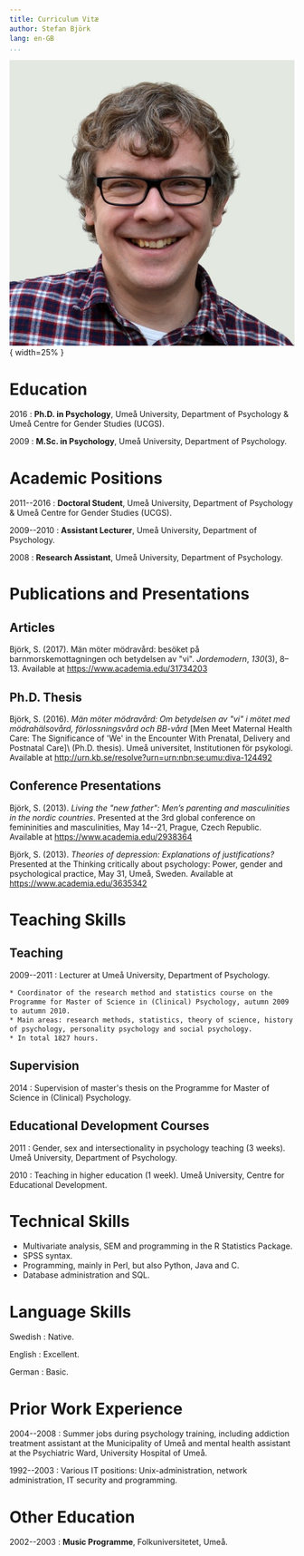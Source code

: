 ```yaml
---
title: Curriculum Vitæ
author: Stefan Björk
lang: en-GB
...
```


![](images/photo.jpg){ width=25% }

# Education

2016
:   **Ph.D. in Psychology**, Umeå University, Department of Psychology & Umeå Centre for Gender Studies (UCGS).

2009
:   **M.Sc. in Psychology**, Umeå University, Department of Psychology.

# Academic Positions

2011--2016
:   **Doctoral Student**, Umeå University, Department of Psychology & Umeå Centre for Gender Studies (UCGS).

2009--2010
:   **Assistant Lecturer**, Umeå University, Department of Psychology.

2008
:   **Research Assistant**, Umeå University, Department of Psychology.

# Publications and Presentations

## Articles

Björk, S. (2017). Män möter mödravård: besöket på barnmorskemottagningen och betydelsen av "vi". *Jordemodern*, *130*(3), 8–13. Available at <https://www.academia.edu/31734203>

## Ph.D. Thesis

Björk, S. (2016). *Män möter mödravård: Om betydelsen av "vi" i mötet med mödrahälsovård, förlossningsvård och BB-vård* [Men Meet Maternal Health Care: The Significance of 'We' in the Encounter With Prenatal, Delivery and Postnatal Care]\ (Ph.D. thesis). Umeå universitet, Institutionen för psykologi. Available at <http://urn.kb.se/resolve?urn=urn:nbn:se:umu:diva-124492>

## Conference Presentations

Björk, S. (2013). *Living the "new father": Men’s parenting and masculinities in the nordic countries*. Presented at the 3rd global conference on femininities and masculinities, May 14--21, Prague, Czech Republic. Available at <https://www.academia.edu/2938364>

Björk, S. (2013). *Theories of depression: Explanations of justifications?* Presented at the Thinking critically about psychology: Power, gender and psychological practice, May 31, Umeå, Sweden. Available at <https://www.academia.edu/3635342>

# Teaching Skills

## Teaching

2009--2011
:   Lecturer at Umeå University, Department of Psychology.

    * Coordinator of the research method and statistics course on the Programme for Master of Science in (Clinical) Psychology, autumn 2009 to autumn 2010.
    * Main areas: research methods, statistics, theory of science, history of psychology, personality psychology and social psychology.
    * In total 1827 hours.

## Supervision

2014
:   Supervision of master's thesis on the Programme for Master of Science in (Clinical) Psychology.

## Educational Development Courses

2011
:   Gender, sex and intersectionality in psychology teaching (3 weeks). Umeå University, Department of Psychology.

2010
:   Teaching in higher education (1 week). Umeå University, Centre for Educational Development.

# Technical Skills

* Multivariate analysis, SEM and programming in the R Statistics Package.
*  SPSS syntax.
* Programming, mainly in Perl, but also Python, Java and C.
* Database administration and SQL.

# Language Skills

Swedish
:   Native.

English
:   Excellent.

German
:   Basic.


# Prior Work Experience

2004--2008
:   Summer jobs during psychology training, including addiction treatment assistant at the Municipality of Umeå and mental health assistant at the Psychiatric Ward, University Hospital of Umeå.

1992--2003
:   Various IT positions: Unix-administration, network administration, IT security and programming.

# Other Education

2002--2003
:   **Music Programme**, Folkuniversitetet, Umeå.

